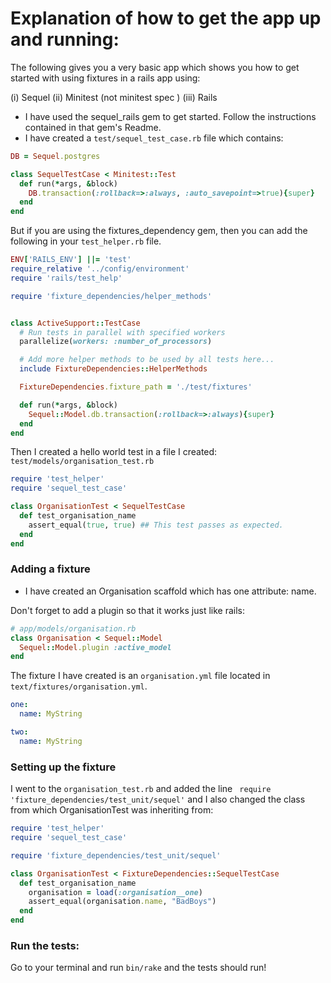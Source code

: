 # Explanation of how to get the app up and running:

The following gives you a very basic app which shows you how to get started with using fixtures in a rails app using:

(i) Sequel
(ii) Minitest (not minitest spec )
(iii) Rails

* I have used the sequel_rails gem to get started. Follow the instructions contained in that gem's Readme.
* I have created a `test/sequel_test_case.rb` file which contains:

```ruby
DB = Sequel.postgres 

class SequelTestCase < Minitest::Test
  def run(*args, &block)
    DB.transaction(:rollback=>:always, :auto_savepoint=>true){super}
  end
end
```

But if you are using the fixtures_dependency gem, then you can add the following in your `test_helper.rb` file.

```ruby
ENV['RAILS_ENV'] ||= 'test'
require_relative '../config/environment'
require 'rails/test_help'

require 'fixture_dependencies/helper_methods'


class ActiveSupport::TestCase
  # Run tests in parallel with specified workers
  parallelize(workers: :number_of_processors)

  # Add more helper methods to be used by all tests here...
  include FixtureDependencies::HelperMethods

  FixtureDependencies.fixture_path = './test/fixtures'

  def run(*args, &block)
    Sequel::Model.db.transaction(:rollback=>:always){super}
  end
end

```

Then I created a hello world test in a file I created: `test/models/organisation_test.rb`


```ruby
require 'test_helper'
require 'sequel_test_case'

class OrganisationTest < SequelTestCase
  def test_organisation_name
    assert_equal(true, true) ## This test passes as expected.
  end
end

```

### Adding a fixture

* I have created an Organisation scaffold which has one attribute: name.

Don't forget to add a plugin so that it works just like rails:

```ruby
# app/models/organisation.rb
class Organisation < Sequel::Model
  Sequel::Model.plugin :active_model
end

```

The fixture I have created is an `organisation.yml` file located in `text/fixtures/organisation.yml`. 

```yml
one:
  name: MyString

two:
  name: MyString
```

### Setting up the fixture

I went to the `organisation_test.rb` and added the line ` require 'fixture_dependencies/test_unit/sequel'` and I also changed the class from which OrganisationTest was inheriting from:

```ruby
require 'test_helper'
require 'sequel_test_case'

require 'fixture_dependencies/test_unit/sequel'

class OrganisationTest < FixtureDependencies::SequelTestCase
  def test_organisation_name
    organisation = load(:organisation__one)
    assert_equal(organisation.name, "BadBoys")
  end
end
```

### Run the tests:

Go to your terminal and run `bin/rake` and the tests should run!
